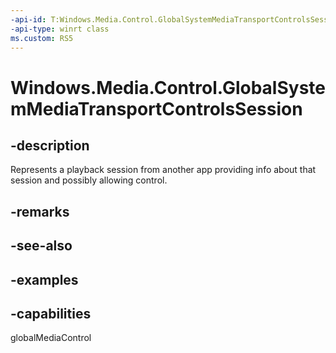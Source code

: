 ```yaml
---
-api-id: T:Windows.Media.Control.GlobalSystemMediaTransportControlsSession
-api-type: winrt class
ms.custom: RS5
---
```


<!-- Class syntax.
public class GlobalSystemMediaTransportControlsSession 
-->

# Windows.Media.Control.GlobalSystemMediaTransportControlsSession

## -description
Represents a playback session from another app providing info about that session and possibly allowing control. 

## -remarks

## -see-also

## -examples

## -capabilities
globalMediaControl

